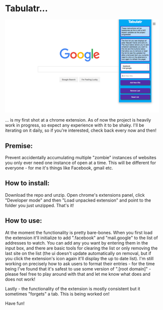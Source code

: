 # Tabulatr...

<img src="tabulatr.png" />

... is my first shot at a chrome extension. As of now the project is heavily work in progress, so expect any experience with it to be shaky. I'll be iterating on it daily, so if you're interested, check back every now and then!

## Premise:

Prevent accidentally accumulating multiple "zombie" instances of websites you only ever need one instance of open at a time. This will be different for everyone - for me it's things like Facebook, gmail etc.

## How to install:

Download the repo and unzip. Open chrome's extensions panel, click "Developer mode" and then "Load unpacked extension" and point to the folder you just unzipped. That's it!

## How to use:

At the moment the functionality is pretty bare-bones. When you first load the extension it'll initialize to add ".facebook" and "mail.google" to the list of addresses to watch. You can add any you want by entering them in the input box, and there are basic tools for clearing the list or only removing the last site on the list (the ui doesn't update automatically on removal, but if you click the extension's icon again it'll display the up to date list). I'm still working on precisely how to ask users to format their entries - for the time being I've found that it's safest to use some version of ".[root domain]" - please feel free to play around with that and let me know what does and does not work!

Lastly - the functionality of the extension is mostly consistent but it sometimes "forgets" a tab. This is being worked on!

Have fun!
